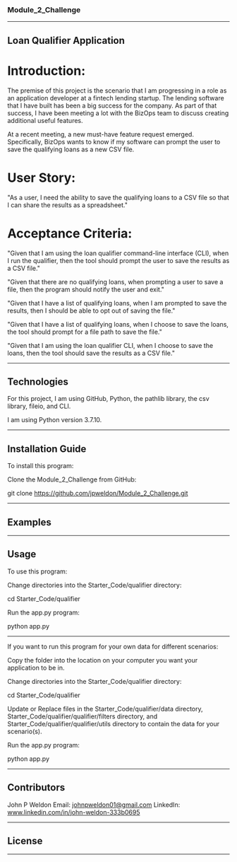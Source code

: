 ### Module_2_Challenge

---

## Loan Qualifier Application

# Introduction:

The premise of this project is the scenario that I am progressing in a role as an application developer at a fintech lending startup. The lending software that I have built has been a big success for the company. As part of that success, I have been meeting a lot with the BizOps team to discuss creating additional useful features.

At a recent meeting, a new must-have feature request emerged. Specifically, BizOps wants to know if my software can prompt the user to save the qualifying loans as a new CSV file.

# User Story:

"As a user, I need the ability to save the qualifying loans to a CSV file so that I can share the results as a spreadsheet."

# Acceptance Criteria:

"Given that I am using the loan qualifier command-line interface (CLI), when I run the qualifier, then the tool should prompt the user to save the results as a CSV file."

"Given that there are no qualifying loans, when prompting a user to save a file, then the program should notify the user and exit."

"Given that I have a list of qualifying loans, when I am prompted to save the results, then I should be able to opt out of saving the file."

"Given that I have a list of qualifying loans, when I choose to save the loans, the tool should prompt for a file path to save the file."

"Given that I am using the loan qualifier CLI, when I choose to save the loans, then the tool should save the results as a CSV file."

---

## Technologies

For this project, I am using GitHub, Python, the pathlib library, the csv library, fileio, and CLI. 

I am using Python version 3.7.10.

---

## Installation Guide

To install this program:

Clone the Module_2_Challenge from GitHub:

git clone https://github.com/jpweldon/Module_2_Challenge.git

---

## Examples

---

## Usage

To use this program:

Change directories into the Starter_Code/qualifier directory:

cd Starter_Code/qualifier

Run the app.py program:

python app.py

---

If you want to run this program for your own data for different scenarios:

Copy the folder into the location on your computer you want your application to be in.

Change directories into the Starter_Code/qualifier directory:

cd Starter_Code/qualifier

Update or Replace files in the Starter_Code/qualifier/data directory, Starter_Code/qualifier/qualifier/filters directory, and Starter_Code/qualifier/qualifier/utils directory to contain the data for your scenario(s).

Run the app.py program:

python app.py

---

## Contributors

John P Weldon
Email: johnpweldon01@gmail.com
LinkedIn: www.linkedin.com/in/john-weldon-333b0695

---

## License

---
